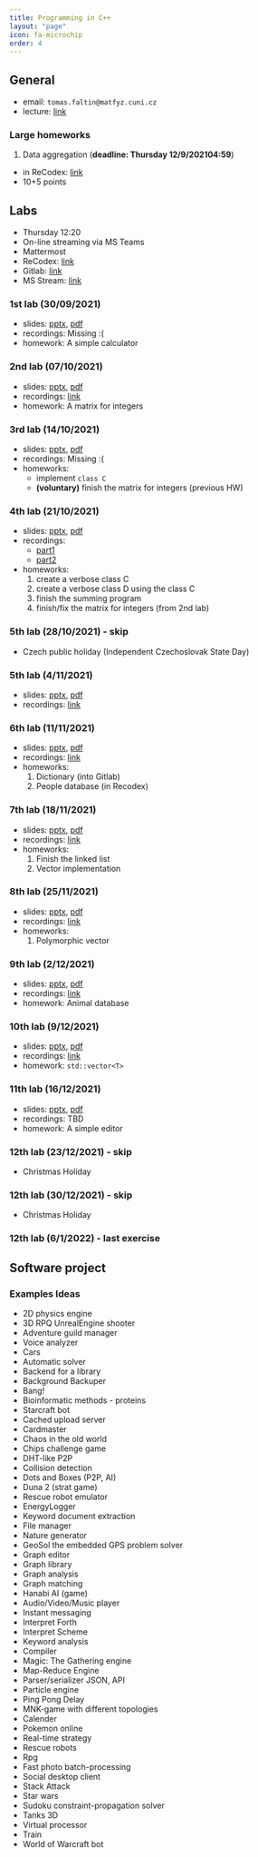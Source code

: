 ```yaml
---
title: Programming in C++
layout: "page"
icon: fa-microchip
order: 4
---
```


## General
- email: `tomas.faltin@matfyz.cuni.cz`
- lecture: [link](https://www.ksi.mff.cuni.cz/teaching/nprg041-web/)

### Large homeworks
1. Data aggregation (**deadline: Thursday 12/9/2021​04:59**)
- in ReCodex: [link](https://recodex.mff.cuni.cz/app/assignment/c0dea2c6-47ed-11ec-986f-f39926f24a9c)
- 10+5 points

## Labs
- Thursday 12:20
- On-line streaming via MS Teams
- Mattermost
- ReCodex: [link](https://recodex.mff.cuni.cz/)
- Gitlab: [link](https://gitlab.mff.cuni.cz/)
- MS Stream: [link](https://web.microsoftstream.com)

### 1st lab (30/09/2021)
- slides: [pptx](data/2021-22/cpp/ex01.pptx), [pdf](data/2021-22/cpp/ex01.pdf)
- recordings: Missing :(
- homework: A simple calculator

### 2nd lab (07/10/2021)
- slides: [pptx](data/2021-22/cpp/ex02.pptx), [pdf](data/2021-22/cpp/ex02.pdf)
- recordings: [link](https://web.microsoftstream.com/video/8444c56e-88e6-4581-b14e-2707afd1483d)
- homework: A matrix for integers

### 3rd lab (14/10/2021)
- slides: [pptx](data/2021-22/cpp/ex03.pptx), [pdf](data/2021-22/cpp/ex03.pdf)
- recordings: Missing :(
- homeworks:
	- implement `class C`
	- **(voluntary)** finish the matrix for integers (previous HW)

### 4th lab (21/10/2021)
- slides: [pptx](data/2021-22/cpp/ex04.pptx), [pdf](data/2021-22/cpp/ex04.pdf)
- recordings: 
  - [part1](https://web.microsoftstream.com/video/58a550fd-110b-4a70-8495-40f655270827)
  - [part2](https://web.microsoftstream.com/video/e582d804-8816-43fc-9aca-2bdb21702076)
- homeworks:
	1. create a verbose class C
	2. create a verbose class D using the class C
	3. finish the summing program
	4. finish/fix the matrix for integers (from 2nd lab)

### 5th lab (28/10/2021) - skip
- Czech public holiday (Independent Czechoslovak State Day)

### 5th lab (4/11/2021)
- slides: [pptx](data/2021-22/cpp/ex05.pptx), [pdf](data/2021-22/cpp/ex05.pdf)
- recordings: [link](https://web.microsoftstream.com/video/fb391146-f180-40f2-86e2-0e2de68b3eae)

### 6th lab (11/11/2021)
- slides: [pptx](data/2021-22/cpp/ex06.pptx), [pdf](data/2021-22/cpp/ex06.pdf)
- recordings: [link](https://web.microsoftstream.com/video/575ee410-0b9f-4886-8a2a-16ed8a16211b)
- homeworks:
	1. Dictionary (into Gitlab)
	2. People database (in Recodex)
	
### 7th lab (18/11/2021)
- slides: [pptx](data/2021-22/cpp/ex07.pptx), [pdf](data/2021-22/cpp/ex07.pdf)
- recordings: [link](https://web.microsoftstream.com/video/9f78917f-58b8-41e3-aa97-e3aff4e78d3d)
- homeworks:
	1. Finish the linked list
	2. Vector implementation

### 8th lab (25/11/2021)
- slides: [pptx](data/2021-22/cpp/ex08.pptx), [pdf](data/2021-22/cpp/ex08.pdf)
- recordings: [link](https://web.microsoftstream.com/video/3f6596c5-4520-40a4-921c-13ad2421b1c9)
- homeworks:
	1. Polymorphic vector
	
### 9th lab (2/12/2021)
- slides: [pptx](data/2021-22/cpp/ex09.pptx), [pdf](data/2021-22/cpp/ex09.pdf)
- recordings: [link](https://web.microsoftstream.com/video/461834bc-d749-4312-a2a4-898fe5fae575)
- homework: Animal database

### 10th lab (9/12/2021)
- slides: [pptx](data/2021-22/cpp/ex10.pptx), [pdf](data/2021-22/cpp/ex10.pdf)
- recordings: [link](https://web.microsoftstream.com/video/3e00ff61-2365-47f5-83d9-6f76aac965d0)
- homework: `std::vector<T>`

### 11th lab (16/12/2021)
- slides: [pptx](data/2021-22/cpp/ex11.pptx), [pdf](data/2021-22/cpp/ex11.pdf)
- recordings: TBD
- homework: A simple editor

### 12th lab (23/12/2021) - skip
- Christmas Holiday

### 12th lab (30/12/2021) - skip
-  Christmas Holiday

### 12th lab (6/1/2022) - last exercise


## Software project
### Examples Ideas
- 2D physics engine
- 3D RPQ UnrealEngine shooter
- Adventure guild manager
- Voice analyzer
- Cars
- Automatic solver
- Backend for a library
- Background Backuper
- Bang!
- Bioinformatic methods - proteins
- Starcraft bot
- Cached upload server
- Cardmaster
- Chaos in the old world
- Chips challenge game
- DHT-like P2P
- Collision detection
- Dots and Boxes (P2P, AI)
- Duna 2 (strat game)
- Rescue robot emulator
- EnergyLogger
- Keyword document extraction
- File manager
- Nature generator
- GeoSol the embedded GPS problem solver
- Graph editor
- Graph library
- Graph analysis
- Graph matching
- Hanabi AI (game)
- Audio/Video/Music player
- Instant messaging
- Interpret Forth
- Interpret Scheme
- Keyword analysis
- Compiler 
- Magic: The Gathering engine
- Map-Reduce Engine
- Parser/serializer JSON, API
- Particle engine
- Ping Pong Delay
- MNK-game with different topologies
- Calender
- Pokemon online
- Real-time strategy
- Rescue robots
- Rpg
- Fast photo batch-processing 
- Social desktop client
- Stack Attack
- Star wars
- Sudoku constraint-propagation solver
- Tanks 3D
- Virtual processor
- Train
- World of Warcraft bot